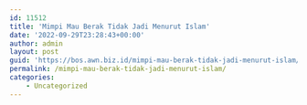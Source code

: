```yaml
---
id: 11512
title: 'Mimpi Mau Berak Tidak Jadi Menurut Islam'
date: '2022-09-29T23:28:43+00:00'
author: admin
layout: post
guid: 'https://bos.awn.biz.id/mimpi-mau-berak-tidak-jadi-menurut-islam/'
permalink: /mimpi-mau-berak-tidak-jadi-menurut-islam/
categories:
    - Uncategorized
---
```


